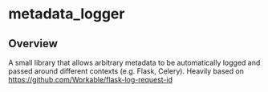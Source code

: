 # metadata_logger

## Overview
A small library that allows arbitrary metadata to be automatically logged and passed around different contexts (e.g. Flask, Celery).
Heavily based on https://github.com/Workable/flask-log-request-id